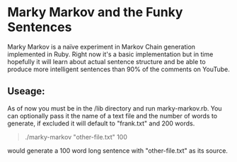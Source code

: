 Marky Markov and the Funky Sentences
====================================

Marky Markov is a naïve experiment in Markov Chain generation implemented in Ruby.
Right now it's a basic implementation but in time hopefully it will learn about actual sentence structure and be able to produce more intelligent sentences than 90% of the comments on YouTube.

Useage:
-------
As of now you must be in the /lib directory and run marky-markov.rb.
You can optionally pass it the name of a text file and the number of words to generate, if excluded it will default to "frank.txt" and 200 words.

>./marky-markov "other-file.txt" 100

would generate a 100 word long sentence with "other-file.txt" as its source.